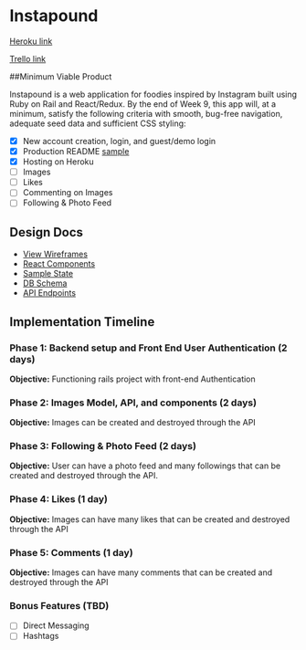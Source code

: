 # Instapound

[Heroku link][heroku]

[Trello link][trello]

[heroku]: https://instalb.herokuapp.com/#/
[trello]: https://trello.com/b/YThFg8b8/instapound

##Minimum Viable Product

Instapound is a web application for foodies inspired by Instagram built using Ruby on Rail and React/Redux.  By the end of Week 9, this app will, at a minimum, satisfy the following criteria with smooth, bug-free navigation, adequate seed data and sufficient CSS styling:

- [x] New account creation, login, and guest/demo login
- [x] Production README [sample](docs/production_readme.md)
- [x] Hosting on Heroku
- [ ] Images
- [ ] Likes
- [ ] Commenting on Images
- [ ] Following & Photo Feed

## Design Docs
* [View Wireframes][wireframes]
* [React Components][components]
* [Sample State][sample-state]
* [DB Schema][schema]
* [API Endpoints][api-endpoints]

[wireframes]: docs/wireframes
[components]: docs/component-hierarchy.md
[sample-state]: docs/sample-state.md
[schema]: docs/schema.md
[api-endpoints]: docs/api-endpoints.md

## Implementation Timeline

### Phase 1: Backend setup and Front End User Authentication (2 days)

**Objective:** Functioning rails project with front-end Authentication

### Phase 2: Images Model, API, and components (2 days)

**Objective:** Images can be created and destroyed through the API

### Phase 3: Following & Photo Feed (2 days)

**Objective:** User can have a photo feed and many followings that can be created and destroyed through the API.


### Phase 4: Likes (1 day)

**Objective:** Images can have many likes that can be created and destroyed through the API

### Phase 5: Comments (1 day)

**Objective:** Images can have many comments that can be created and destroyed through the API



### Bonus Features (TBD)
- [ ] Direct Messaging
- [ ] Hashtags

